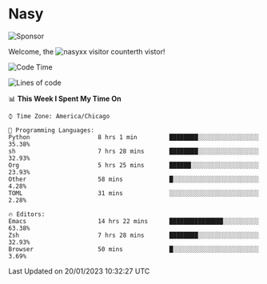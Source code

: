 # Nasy

<!--
<p align="center">
<img height="200" src="https://github-readme-stats.vercel.app/api?username=nasyxx&count_private=true&show_icons=true&theme=dracula&include_all_commits=true"/>
<img height="200" src="https://github-readme-stats.vercel.app/api/top-langs/?username=nasyxx&theme=dracula&hide=html,jupyter+notebook&count_private=true&show_icons=true"/>
</p>

  
----------------
-->

![Sponsor](https://img.shields.io/static/v1.svg?label=Sponsor&message=%E2%9D%A4&logo=GitHub&style=flat&color=pink)
 
Welcome, the ![nasyxx visitor counter](https://count.getloli.com/get/@nasyxx?theme=rule34)th vistor!
 
<!--START_SECTION:waka-->
![Code Time](http://img.shields.io/badge/Code%20Time-3%2C121%20hrs%2023%20mins-blue)

![Lines of code](https://img.shields.io/badge/From%20Hello%20World%20I%27ve%20Written-5%20Million%20lines%20of%20code-blue)

📊 **This Week I Spent My Time On** 

```text
⌚︎ Time Zone: America/Chicago

💬 Programming Languages: 
Python                   8 hrs 1 min         ████████░░░░░░░░░░░░░░░░░   35.38% 
sh                       7 hrs 28 mins       ████████░░░░░░░░░░░░░░░░░   32.93% 
Org                      5 hrs 25 mins       ██████░░░░░░░░░░░░░░░░░░░   23.93% 
Other                    58 mins             █░░░░░░░░░░░░░░░░░░░░░░░░   4.28% 
TOML                     31 mins             ░░░░░░░░░░░░░░░░░░░░░░░░░   2.28%

🔥 Editors: 
Emacs                    14 hrs 22 mins      ███████████████░░░░░░░░░░   63.38% 
Zsh                      7 hrs 28 mins       ████████░░░░░░░░░░░░░░░░░   32.93% 
Browser                  50 mins             █░░░░░░░░░░░░░░░░░░░░░░░░   3.69%

```


 Last Updated on 20/01/2023 10:32:27 UTC
<!--END_SECTION:waka-->

<!-- ![visitors](https://visitor-badge.laobi.icu/badge?page_id=nasyxx.nasyxx) -->

